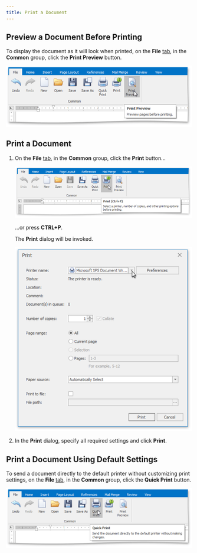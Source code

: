 ```yaml
---
title: Print a Document
---
```

## Preview a Document Before Printing
To display the document as it will look when printed, on the **File** [ tab](../../../../interface-elements-for-desktop/articles/rich-text-editor/text-editor-ui/ribbon-interface.md), in the **Common** group, click the **Print Preview** button.

![RTEPrintDocument](../../../images/Img121248.png)

## Print a Document
1. On the **File** [ tab](../../../../interface-elements-for-desktop/articles/rich-text-editor/text-editor-ui/ribbon-interface.md), in the **Common** group, click the **Print** button...
	
	![RTEPrintButton](../../../images/Img121251.png)
	
	...or press **CTRL+P**.
	
	The **Print** dialog will be invoked.
	
	![RTEPrintDialog](../../../images/Img121249.png)
2. In the **Print** dialog, specify all required settings and click **Print**.

## Print a Document Using Default Settings
To send a document directly to the default printer without customizing print settings, on the **File** [ tab](../../../../interface-elements-for-desktop/articles/rich-text-editor/text-editor-ui/ribbon-interface.md), in the **Common** group, click the **Quick Print** button.

![RTEPrintQuick](../../../images/Img121250.png)